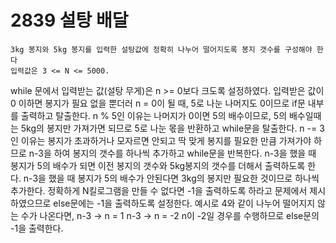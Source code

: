 # 2839 설탕 배달
 
```해당 문제는 설탕을 정확하게 N킬로그램을 배달해야 하는 문제.
3kg 봉지와 5kg 봉지를 입력한 설탕값에 정확히 나누어 떨어지도록 봉지 갯수를 구성해야 한다
입력값은 3 <= N <= 5000.
```

while 문에서 입력받는 값(설탕 무게)은 n >= 0보다 크도록 설정하였다.
입력받은 값이 0 이하면 봉지가 필요 없을 뿐더러 n = 0이 될 때, 5로 나눈 나머지도 0이므로 if문 내부를 출력하고 탈출한다.
n % 5인 이유는 나머지가 0이면 5의 배수이므로, 5의 배수일때는 5kg의 봉지만 가져가면 되므로
5로 나눈 몫을 반환하고 while문을 탈출한다.
n -= 3인 이유는 봉지가 초과하거나 모자르면 안되고 딱 맞게 봉지를 필요한 만큼 가져가야 하므로
n-3을 하여 봉지의 갯수를 하나씩 추가하고 while문을 반복한다.
n-3을 했을 때 봉지가 5의 배수가 되면 이전 봉지의 갯수와 5kg봉지의 갯수를 더해서 출력하도록 한다.
n-3을 했을 때 봉지가 5의 배수가 안된다면 3kg의 봉지만 필요한 것이므로 하나씩 추가한다.
정확하게 N킬로그램을 만들 수 없다면 -1을 출력하도록 하라고 문제에서 제시하였으므로
else문에는 -1을 출력하도록 설정한다.
예시로 4와 같이 나누어 떨어지지 않는 수가 나온다면, 
n-3 -> n = 1
n-3 -> n = -2
n이 -2일 경우를 수행하므로 else문의 -1을 출력한다.
